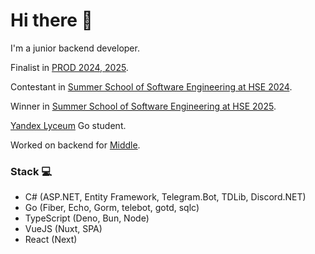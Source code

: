 # Hi there 👋

<p>I'm a junior backend developer.</p>
<p>Finalist in <a href="https://prodcontest.ru">PROD 2024, 2025</a>.</p>
<p>Contestant in <a href="https://cs.hse.ru/se/2024/">Summer School of Software Engineering at HSE 2024</a>.</p>
<p>Winner in <a href="https://cs.hse.ru/se/2025/">Summer School of Software Engineering at HSE 2025</a>.<p>
<p><a href="https://lyceum.yandex.ru/">Yandex Lyceum</a> Go student.</p>
<p>Worked on backend for <a href="https://t.me/middle_app">Middle</a>.</p>

### Stack 💻

- C# (ASP.NET, Entity Framework, Telegram.Bot, TDLib, Discord.NET)
- Go (Fiber, Echo, Gorm, telebot, gotd, sqlc)
- TypeScript (Deno, Bun, Node)
- VueJS (Nuxt, SPA)
- React (Next)

<!--
**linuxfight/linuxfight** is a ✨ _special_ ✨ repository because its `README.md` (this file) appears on your GitHub profile.

Here are some ideas to get you started:

- 🔭 I’m currently working on ...
- 🌱 I’m currently learning ...
- 👯 I’m looking to collaborate on ...
- 🤔 I’m looking for help with ...
- 💬 Ask me about ...
- 📫 How to reach me: ...
- 😄 Pronouns: ...
- ⚡ Fun fact: ...
-->

